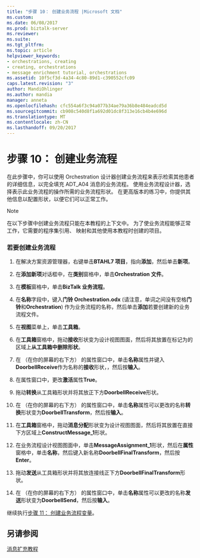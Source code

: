 ```yaml
---
title: "步骤 10： 创建业务流程 |Microsoft 文档"
ms.custom: 
ms.date: 06/08/2017
ms.prod: biztalk-server
ms.reviewer: 
ms.suite: 
ms.tgt_pltfrm: 
ms.topic: article
helpviewer_keywords:
- orchestrations, creating
- creating, orchestrations
- message enrichment tutorial, orchestrations
ms.assetid: 10f5cf3d-4a34-4c80-89d1-c390552cfc09
caps.latest.revision: "3"
author: MandiOhlinger
ms.author: mandia
manager: anneta
ms.openlocfilehash: cfc554a6f3c94a077b34ae79a36b8e484eadcd5d
ms.sourcegitcommit: cb908c540d8f1a692d01dc8f313e16cb4b4e696d
ms.translationtype: MT
ms.contentlocale: zh-CN
ms.lasthandoff: 09/20/2017
---
```

# <a name="step-10-create-an-orchestration"></a>步骤 10： 创建业务流程
在此步骤中，你可以使用 Orchestration 设计器创建业务流程来表示检索其他患者的详细信息，以完全填充 ADT_A04 消息的业务流程。 使用业务流程设计器，选择表示此业务流程的操作所需的业务流程形状。 在更高版本的练习中，你提供其他信息以配置形状，以便它们可以正常工作。  
  
> [!NOTE]
>  在以下步骤中创建业务流程只能在本教程的上下文中。 为了使业务流程能够正常工作，它需要的程序集引用、 映射和其他使用本教程时创建的项目。  
  
### <a name="to-create-an-orchestration"></a>若要创建业务流程  
  
1.  在解决方案资源管理器，右键单击**BTAHL7 项目**，指向**添加**，然后单击**新项**。  
  
2.  在**添加新项**对话框中，在**类别**窗格中，单击**Orchestration 文件**。  
  
3.  在**模板**窗格中，单击**BizTalk 业务流程**。  
  
4.  在**名称**字段中，键入**门铃 Orchestration.odx** (请注意，单词之间没有空格**门铃**和**Orchestration**) 作为业务流程的名称，然后单击**添加**若要创建新的业务流程文件。  
  
5.  在**视图**菜单上，单击**工具箱**。  
  
6.  在**工具箱**窗格中，拖动**接收**形状变为设计视图图面，然后将其放置在标记为的区域上**从工具箱中删除形状**。  
  
7.  在 （在你的屏幕的右下方） 的属性窗口中，单击**名称**属性并键入**DoorbellReceive**作为名称的**接收**形状，，然后按**输入**。  
  
8.  在属性窗口中，更改**激活**属性**True**。  
  
9. 拖动**转换**从工具箱形状并将其放正下方**DoorbellReceive**形状。  
  
10. 在 （在你的屏幕的右下方） 的属性窗口中，单击**名称**属性可以更改的名称**转换**形状变为**DoorbellTransform**，然后按**输入**。  
  
11. 在**工具箱**窗格中，拖动**消息分配**形状变为设计视图图面，然后将其放置在直接下方区域上**ConstructMessage_1**形状。  
  
12. 在业务流程设计视图图面中，单击**MessageAssignment_1**形状，然后在**属性**窗格中，单击**名称**，然后键入新名称**DoorbellFinalTransform**，然后按**Enter**。  
  
13. 拖动**发送**从工具箱形状并将其放连接线正下方**DoorbellFinalTransform**形状。  
  
14. 在 （在你的屏幕的右下方） 的属性窗口中，单击**名称**属性可以更改的名称**发送**形状变为**DoorbellSend**，然后按**输入**。  
  
 继续执行[步骤 11： 创建业务流程变量](../../adapters-and-accelerators/accelerator-hl7/step-11-create-orchestration-variables.md)。  
  
## <a name="see-also"></a>另请参阅  
 [消息扩充教程](../../adapters-and-accelerators/accelerator-hl7/message-enrichment-tutorial.md)